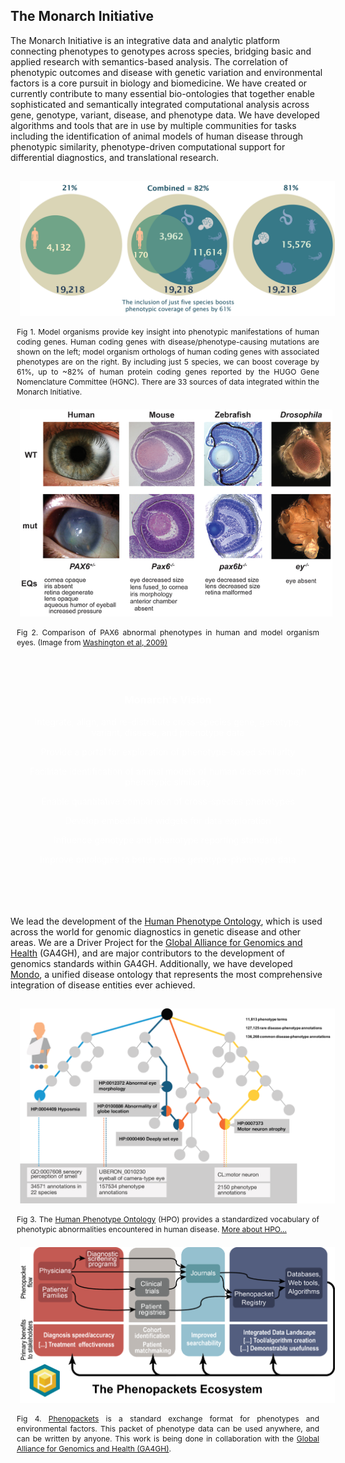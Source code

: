 <div class="container-fluid monarch-view monarch-about-view">

<h2 class="page-title">The Monarch Initiative</h2>
<div class="top-section col-12">
    <p>The Monarch Initiative is an integrative data and analytic platform connecting phenotypes to genotypes across 
    species, bridging basic and applied research with semantics-based analysis. The correlation of phenotypic outcomes 
    and disease with genetic variation and environmental factors is a core pursuit in biology and biomedicine. 
    We have created or currently contribute to many essential bio-ontologies that together enable sophisticated and 
    semantically integrated computational analysis across gene, genotype, variant, disease, and phenotype data. We have 
    developed algorithms and tools that are in use by multiple communities for tasks including the identification of 
    animal models of human disease through phenotypic similarity, phenotype-driven computational support for differential diagnostics, and translational research. 
    </p>
</div>
<div class="row">
    <div class="col-12 col-lg-6">
        <figure class="cross-species">
          <img src="../assets/img/phenotype-cov-hum-6.png"/>
          <figcaption class="phenotype-coverage">
           Fig 1. Model organisms provide key insight into phenotypic manifestations of human coding genes. 
           Human coding genes with disease/phenotype-causing mutations are shown on the left; model organism 
           orthologs of human coding genes with associated phenotypes are on the right. By including just 5 species, 
           we can boost coverage by 61%, up to ~82% of human protein coding genes reported by the HUGO Gene Nomenclature 
           Committee (HGNC). There are 33 sources of data integrated within the Monarch Initiative.
          </figcaption>
        </figure>
    </div>
    <div class="col-12 col-lg-5">
        <figure class="comparison">
          <img src="../assets/img/cross-species-comparison.png"/>
              <figcaption>
               Fig 2. Comparison of PAX6 abnormal phenotypes in human and model organism eyes. 
               (Image from <a href="http://www.plosbiology.org/article/info%3Adoi%2F10.1371%2Fjournal.pbio.1000247" target="__blank">Washington et al, 2009)</a>
              </figcaption>
        </figure>
    </div>
</div>

<div class="goals-banner offset-2 col-8">
  <h3 id="our-goals"><strong>Monarch's Vision</strong></h3>
  <div id="our-goals-list">
     <p>Integrate, align, and re-distribute cross-species gene, genotype, variant, disease, and phenotype data</p>
     <p>Provide a portal for exploration of phenotype-based similarity</p>
     <p>Facilitate identification of animal models of human disease through phenotypic similarity</p>
     <p>Enable quantitative comparison of cross-species phenotypes</p>
     <p>Develop embeddable widgets for data exploration</p>
     <p>Influence genotype and phenotype reporting standards</p>
     <p>Improve ontologies to better curate genotype-phenotype data</p>
  </div>
</div>
<br><br>
<p> We lead the development of the <a href="https://hpo.jax.org/">Human Phenotype Ontology</a>, which is used across the world for genomic 
diagnostics in genetic disease and other areas. We are a Driver Project for the 
<a href="https://www.ga4gh.org/" target="__blank">Global Alliance for Genomics and Health</a> (GA4GH), and are major contributors to the 
development of genomics standards within GA4GH. Additionally, we have developed <a href="http://obofoundry.org/ontology/mondo.html" target="__blank">Mondo</a>, a unified disease 
ontology that represents the most comprehensive integration of disease entities ever achieved. </p>
<div class="row">
    <div class="col-12 col-lg-6">
        <figure class="ecosystems">
              <img src="../assets/img/HPO-figure-for-monarchui.png"/>
              <figcaption>
              Fig 3. The <a href="https://hpo.jax.org" target="__blank">Human Phenotype Ontology</a> (HPO) provides a standardized vocabulary of 
              phenotypic abnormalities encountered in human disease. 
              <a href="https://pubmed.ncbi.nlm.nih.gov/30476213/" target="__blank">More about HPO...</a>
              </figcaption>
        </figure>
    </div>
    <div class="col-12 col-lg-6">
        <figure class="ecosystems phenopackets">
              <img src="../assets/img/phenopackets-ecosystem2.png"/>
              <figcaption>
               Fig 4. <a href="http://phenopackets.org/" target="__blank">Phenopackets</a> is a standard 
               exchange format for phenotypes and environmental factors. This packet of phenotype data can be used 
               anywhere, and can be written by anyone. This work is being done in collaboration with the <a href="https://www.ga4gh.org/" target="__blank">Global 
               Alliance for Genomics and Health (GA4GH)</a>. 
              </figcaption>
        </figure>
    </div>
</div>
<!--<div class="callouts row">
    <h4 class="title">
        Check out some of our tools and resources below!
    </h4>
    <b-card-group class="col-lg-12">
        <b-card title="Phenotype Profile Search" class="col-12 col-lg-6">
            <b-card-text>
              Targeted search based off a list of phenotypes. 
            </b-card-text>
            <router-link to="/analyze/phenotypes">
                <b-button class="card-btn">Search <i class="fa fa-caret-right"></b-button>
            </router-link>
          </b-card>
          <b-card title="Monarch Web Services" class="col-12 col-lg-6">
              <b-card-text>
                Developer friendly API's for the initiative's data.
              </b-card-text>
              <router-link to="/about/monarch-web-services">
                <b-button class="card-btn">Learn More<i class="fa fa-caret-right"></b-button>
              </router-link>
          </b-card>
    </b-card-group deck>
</div>-->

</div>

<style lang="scss">
@import "~@/style/variables";

.container-fluid.monarch-view.monarch-about-view {
  h1, h2, h3, h4, h5, h6 {
    clear:both;
  }
  
  .monarch-hr {
    border-top-color: $monarch-bg-color;
    border-top-width: 2px;
  }
  
  
  .goals-banner {
      padding: 20px;
      height: auto;
      margin-top: 25px;
      color: white;
      background-color: $monarch-bg-color;
      border-radius: 0.5rem;
      text-align: center;
  }
  figure {
    margin: 0 auto;
  }
  .callouts {
    margin: 50px 0 50px;
    
    .title {
        text-align: center;
        width: 100%;
    }
    .card {
        text-align: center;
        background-color: #0B556B;
        margin-right: 15px;
        color: white;
        border-radius: 0.5rem !important;
        .card-btn {
            background-color: $monarch-button-color;
            color: black;
        }
    }
  
  }
  
  figure {
    display:table;
    
    &.comparison {
        img {
            max-width: 500px;
        }
    }
    &.cross-species {
        img {
            max-width: 650px;
        }
    }
    
    &.ecosystems {
    
        img {
            max-width: 650px;
        }

        &.phenopackets img {
         max-width: 750px;
        }
    }
    img {
      padding:15px;
      height: auto;
      width: 100%;
    }
  }

  .right {
    float:right;
  }

  .left {
    float:left;
  }

  .center {
    margin-left:auto;
    margin-right:auto;
    vertical-align:middle;
    text-align:center;
  }

  .bottomright {
    float:right;
    position:relative;
    bottom:0;
    right:0;
  }

  figcaption {
    text-align:justify;
    font-size:12px;
    word-wrap:normal;
    display:table-caption;
    caption-side: bottom;
    padding: 0 10px 5px;
    line-height: 16px;
  }
  
  .figure-title {
    text-align: center;
    font-weight: bold;
  }


  table {
    margin: auto;
    text-align: center;
    td a img {
      max-width: 120px;
      margin: 5px;
    }

    @media(min-width:$grid-float-breakpoint) {
      td a img {
        max-width: 200px;
      }
    }
  }
    .phenotype-coverage {
        
    }
}

</style>

<script>
export default {
  name: 'AboutMonarch',
  components: {
  },
};
</script>
